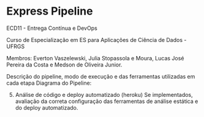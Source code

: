# Express Pipeline

ECD11 - Entrega Contínua e DevOps

Curso de Especialização em ES para Aplicações de Ciência de Dados - UFRGS

Membros: Everton Vaszelewski, Julia Stopassola e Moura, Lucas José Pereira da Costa e Medson de Oliveira Junior.


Descrição do pipeline, modo de execução e das ferramentas utilizadas em cada etapa
Diagrama do Pipeline:




5. Análise de código e deploy automatizado (heroku)
Se implementados, avaliação da correta configuração das ferramentas de análise estática e do deploy automatizado.
